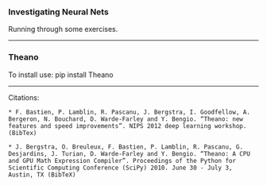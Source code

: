 ### Investigating Neural Nets

Running through some exercises.


-------------------------------

### Theano

To install use: pip install Theano

-------------------------------

Citations:

    * F. Bastien, P. Lamblin, R. Pascanu, J. Bergstra, I. Goodfellow, A. Bergeron, N. Bouchard, D. Warde-Farley and Y. Bengio. “Theano: new features and speed improvements”. NIPS 2012 deep learning workshop. (BibTex)

    * J. Bergstra, O. Breuleux, F. Bastien, P. Lamblin, R. Pascanu, G. Desjardins, J. Turian, D. Warde-Farley and Y. Bengio. “Theano: A CPU and GPU Math Expression Compiler”. Proceedings of the Python for Scientific Computing Conference (SciPy) 2010. June 30 - July 3, Austin, TX (BibTeX)
